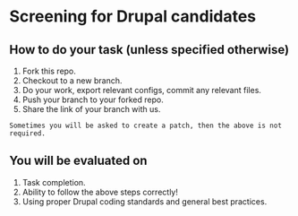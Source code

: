 # Screening for Drupal candidates

## How to do your task (unless specified otherwise)
1. Fork this repo.
2. Checkout to a new branch.
3. Do your work, export relevant configs, commit any relevant files.
4. Push your branch to your forked repo.
5. Share the link of your branch with us.

```Sometimes you will be asked to create a patch, then the above is not required.```

## You will be evaluated on
1. Task completion.
2. Ability to follow the above steps correctly!
3. Using proper Drupal coding standards and general best practices.
